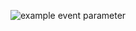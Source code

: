 ![example event parameter](https://github.com/uvic-seng321/project-team-msz/actions/workflows/python-app.yml/badge.svg?event=push)

